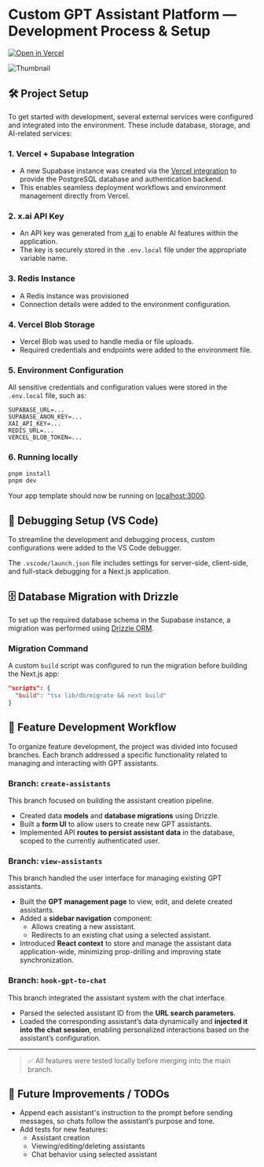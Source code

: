 # Custom GPT Assistant Platform — Development Process & Setup

[![Open in Vercel](https://img.shields.io/badge/🚀%20Live%20Demo-ai--chatbot--hgss.vercel.app-blue?style=for-the-badge)](https://ai-chatbot-hgss.vercel.app/)

![Thumbnail](./public/thumbnail.png) <!-- Update path if needed -->

## 🛠️ Project Setup

To get started with development, several external services were configured and integrated into the environment. These include database, storage, and AI-related services:

### 1. Vercel + Supabase Integration

- A new Supabase instance was created via the [Vercel integration](https://vercel.com/integrations/supabase) to provide the PostgreSQL database and authentication backend.
- This enables seamless deployment workflows and environment management directly from Vercel.

### 2. x.ai API Key

- An API key was generated from [x.ai](https://x.ai/) to enable AI features within the application.
- The key is securely stored in the `.env.local` file under the appropriate variable name.

### 3. Redis Instance

- A Redis instance was provisioned
- Connection details were added to the environment configuration.

### 4. Vercel Blob Storage

- Vercel Blob was used to handle media or file uploads.
- Required credentials and endpoints were added to the environment file.

### 5. Environment Configuration

All sensitive credentials and configuration values were stored in the `.env.local` file, such as:

```env
SUPABASE_URL=...
SUPABASE_ANON_KEY=...
XAI_API_KEY=...
REDIS_URL=...
VERCEL_BLOB_TOKEN=...
```

### 6. Running locally

```bash
pnpm install
pnpm dev
```

Your app template should now be running on [localhost:3000](http://localhost:3000).

## 🧩 Debugging Setup (VS Code)

To streamline the development and debugging process, custom configurations were added to the VS Code debugger.

The `.vscode/launch.json` file includes settings for server-side, client-side, and full-stack debugging for a Next.js application.

## 🗄️ Database Migration with Drizzle

To set up the required database schema in the Supabase instance, a migration was performed using [Drizzle ORM](https://orm.drizzle.team/).

### Migration Command

A custom `build` script was configured to run the migration before building the Next.js app:

```json
"scripts": {
  "build": "tsx lib/db/migrate && next build"
}
```

## 🚧 Feature Development Workflow

To organize feature development, the project was divided into focused branches. Each branch addressed a specific functionality related to managing and interacting with GPT assistants.

### Branch: `create-assistants`

This branch focused on building the assistant creation pipeline.

- Created data **models** and **database migrations** using Drizzle.
- Built a **form UI** to allow users to create new GPT assistants.
- Implemented API **routes to persist assistant data** in the database, scoped to the currently authenticated user.

### Branch: `view-assistants`

This branch handled the user interface for managing existing GPT assistants.

- Built the **GPT management page** to view, edit, and delete created assistants.
- Added a **sidebar navigation** component:
  - Allows creating a new assistant.
  - Redirects to an existing chat using a selected assistant.
- Introduced **React context** to store and manage the assistant data application-wide, minimizing prop-drilling and improving state synchronization.

### Branch: `hook-gpt-to-chat`

This branch integrated the assistant system with the chat interface.

- Parsed the selected assistant ID from the **URL search parameters**.
- Loaded the corresponding assistant’s data dynamically and **injected it into the chat session**, enabling personalized interactions based on the assistant’s configuration.

---

> ✅ All features were tested locally before merging into the main branch.

## 📝 Future Improvements / TODOs

- Append each assistant's instruction to the prompt before sending messages, so chats follow the assistant’s purpose and tone.
- Add tests for new features:
  - Assistant creation
  - Viewing/editing/deleting assistants
  - Chat behavior using selected assistant
